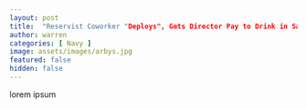 ```yaml
---
layout: post
title:  "Reservist Coworker "Deploys", Gets Director Pay to Drink in San Diego"
author: warren
categories: [ Navy ]
image: assets/images/arbys.jpg
featured: false
hidden: false
---
```

lorem ipsum